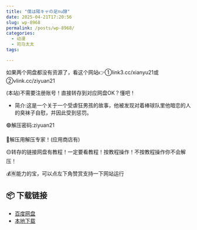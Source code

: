 ```yaml
---
title: "僕は陽キャの足nu隷"
date: 2025-04-21T17:20:56
slug: wp-8968
permalink: /posts/wp-8968/
categories:
  - 动漫
  - 司马太太
tags:

---
```


如果两个网盘都没有资源了，看这个网站👉①link3.cc/xianyu21或②vlink.cc/ziyuan21

(本站)不需要注册账号！直接转存到对应网盘OK？懂吧！

*   简介:这是一个关于一个受虐狂男孩的故事，他被发现对着棒球队里他暗恋的人的臭袜子自慰，并因此受到惩罚。

🟢解压密码:ziyuan21

🔵解压用解压专家！(应用商店有)

🟡转存的链接网盘有教程！一定要看教程！按教程操作！不按教程操作你不会解压！

💰🈶能力的宝，可以点左下角赞赏支持一下网站运行

## 📦 下载链接
- [百度网盘](https://blziyuan21.com/pay-download/8968?key=32fc5a7ade&down_id=0)
- [本地下载](https://blziyuan21.com/pay-download/8968?key=32fc5a7ade&down_id=1)

